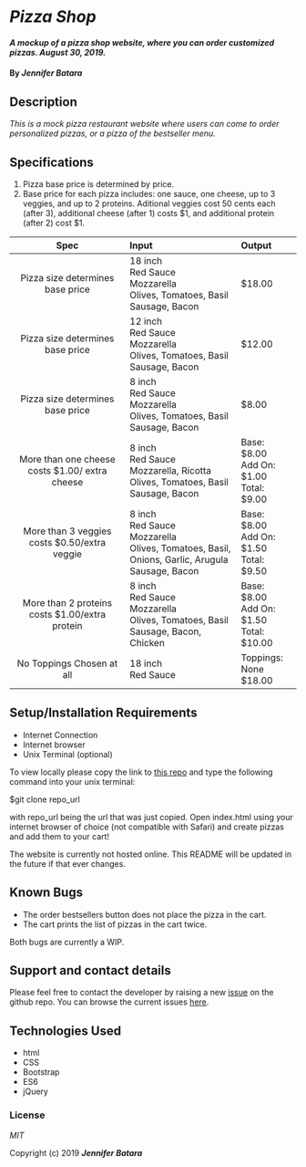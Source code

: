 # _Pizza Shop_

#### _A mockup of a pizza shop website, where you can order customized pizzas. August 30, 2019._

#### By _**Jennifer Batara**_

## Description

_This is a mock pizza restaurant website where users can come to order personalized pizzas, or a pizza of the bestseller menu._

## Specifications

1. Pizza base price is determined by price.
2. Base price for each pizza includes: one sauce, one cheese, up to 3 veggies, and up to 2 proteins. Aditional veggies cost 50 cents each (after 3), additional cheese (after 1) costs $1, and additional protein (after 2) cost $1.


|Spec | Input | Output|
|:---:|:------|:------|
|Pizza size determines base price | 18 inch <br> Red Sauce <br> Mozzarella <br> Olives, Tomatoes, Basil <br> Sausage, Bacon | $18.00|
|Pizza size determines base price|  12 inch <br> Red Sauce <br> Mozzarella <br> Olives, Tomatoes, Basil <br> Sausage, Bacon | $12.00|
|Pizza size determines base price|  8 inch <br> Red Sauce <br> Mozzarella <br> Olives, Tomatoes, Basil <br> Sausage, Bacon | $8.00|
|More than one cheese costs $1.00/ extra cheese|  8 inch <br> Red Sauce <br> Mozzarella, Ricotta <br> Olives, Tomatoes, Basil <br> Sausage, Bacon | Base: $8.00 <br> Add On: $1.00 <br>Total: $9.00|
|More than 3 veggies costs $0.50/extra veggie|  8 inch <br> Red Sauce <br> Mozzarella <br> Olives, Tomatoes, Basil, Onions, Garlic, Arugula <br> Sausage, Bacon | Base: $8.00 <br> Add On: $1.50 <br>Total: $9.50|
|More than 2 proteins costs $1.00/extra protein|  8 inch <br> Red Sauce <br> Mozzarella <br> Olives, Tomatoes, Basil<br> Sausage, Bacon, Chicken | Base: $8.00 <br> Add On: $1.50 <br>Total: $10.00|
|No Toppings Chosen at all| 18 inch <br> Red Sauce | Toppings: None <br> $18.00|


## Setup/Installation Requirements

-   Internet Connection
-   Internet browser
-   Unix Terminal (optional)

To view locally please copy the link to [this repo](https://github.com/jbatara/the-roasted-onion) and type the following command into your unix terminal:

$git clone repo_url

with repo_url being the url that was just copied. Open index.html using your internet browser of choice (not compatible with Safari) and create pizzas and add them to your cart!

The website is currently not hosted online. This README will be updated in the future if that ever changes.

## Known Bugs

* The order bestsellers button does not place the pizza in the cart.
* The cart prints the list of pizzas in the cart twice.

Both bugs are currently a WIP.

## Support and contact details

Please feel free to contact the developer by raising a new [issue](https://github.com/jbatara/the-roasted-onion/issues/new) on the github repo. You can browse the current issues [here](https://github.com/jbatara/the-roasted-onion/issues).

## Technologies Used

* html
* CSS
* Bootstrap
* ES6
* jQuery

### License

_MIT_

Copyright (c) 2019 **_Jennifer Batara_**
